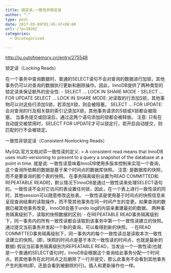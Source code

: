 ```yaml
---
title: 锁定读,一致性非锁定读
author: "-"
type: post
date: 2017-05-09T01:45:47+00:00
url: /?p=10262
categories:
  - Uncategorized

---
```

http://ju.outofmemory.cn/entry/275548

锁定读（Locking Reads）

在一个事务中查询数据时，普通的SELECT语句不会对查询的数据进行加锁，其他事务仍可以对查询的数据执行更新和删除操作。因此，InnoDB提供了两种类型的锁定读来保证额外的安全性:  - SELECT ... LOCK IN SHARE MODE - SELECT ... FOR UPDATE SELECT ... LOCK IN SHARE MODE: 对读取的行添加S锁，其他事物可以对这些行添加S锁，若添加X锁，则会被阻塞。 SELECT ... FOR UPDATE: 会对查询的行及相关联的索引记录加X锁，其他事务请求的S锁或X锁都会被阻塞。 当事务提交或回滚后，通过这两个语句添加的锁都会被释放。 注意: 只有在自动提交被禁用时，SELECT FOR UPDATE才可以锁定行，若开启自动提交，则匹配的行不会被锁定。

一致性非锁定读（Consistent Nonlocking Reads）

MySQL官方文档对弈一致性读的定义:  > A consistent read means that InnoDB uses multi-versioning to present to a query a snapshot of the database at a point in time. 就是说: 一致性读意味着InnoDB使用多版本控制来实现一个查询，这个查询所依赖的数据是基于某个时间点的数据库快照。 注意: 是数据库的快照，而不是要查询的那个表的快照。 在事务隔离级别设置为READ COMMITTED和REPEATABLE READ时，默认情况下InnoDB是通过一致性读来处理SELECT语句的。一致性读不会对它访问的表设置任何锁，因此，在一个表上进行一致性读的同时，其他session可以随意修改这些表。 一致性读是使用基于时间点的快照信息来呈现查询结果的读取操作，而不管其他事务在同一时间产生的变更。如果查询的数据已被其他事务改变，InnoDB会基于undo log的内容来重建最初的数据。 两种事务隔离级别下，读取的快照数据的区别:  - 在REPEATABLE READ事务隔离级别下，同一事务内的所有一致性读都会读取到该事务中第一个一致性读建立的快照。通过提交当前事务并发起一个新的查询，可以看得到新的快照。 - 在READ COMMITTED事务隔离级别下，同一事务内的每个一致性读总是读取本次一致性读建立的快照。(即，快照的时间点是基于本次一致性读的时间点，也就是最新的数据) 假设当前事务隔离级别为REPEATABLE READ，当发出一个一致性读(也就是一个普通的SELECT语句)时，InnoDB会根据这个查询给此事务分配一个时间点。若其他事务在此时间点之后删除了一行并提交，那么此事务不会看到其他事务产生的影响(即，还是会看到被删除的行)。插入和更新操作也一样。